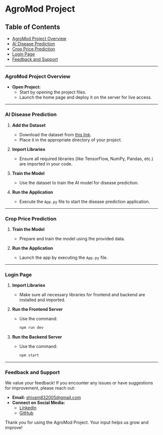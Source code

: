 # AgroMod Project

## Table of Contents
- [AgroMod Project Overview](#agromod-project-overview)
- [AI Disease Prediction](#ai-disease-prediction)
- [Crop Price Prediction](#crop-price-prediction)
- [Login Page](#login-page)
- [Feedback and Support](#feedback-and-support)

---

### AgroMod Project Overview
- **Open Project:**
  - Start by opening the project files.
  - Launch the home page and deploy it on the server for live access.

---

### AI Disease Prediction
1. **Add the Dataset**
   - Download the dataset from [this link](https://www.kaggle.com/datasets/rashikrahmanpritom/plant-disease-recognition-dataset).
   - Place it in the appropriate directory of your project.

2. **Import Libraries**
   - Ensure all required libraries (like TensorFlow, NumPy, Pandas, etc.) are imported in your code.

3. **Train the Model**
   - Use the dataset to train the AI model for disease prediction.

4. **Run the Application**
   - Execute the `App.py` file to start the disease prediction application.

---

### Crop Price Prediction
1. **Train the Model**
   - Prepare and train the model using the provided data.

2. **Run the Application**
   - Launch the app by executing the `App.py` file.

---

### Login Page
1. **Import Libraries**
   - Make sure all necessary libraries for frontend and backend are installed and imported.

2. **Run the Frontend Server**
   - Use the command:
     ```bash
     npm run dev
     ```

3. **Run the Backend Server**
   - Use the command:
     ```bash
     npm start
     ```

---

### Feedback and Support
We value your feedback! If you encounter any issues or have suggestions for improvement, please reach out:

- **Email:** shivam832005@gmail.com
- **Connect on Social Media:**
  - [LinkedIn](www.linkedin.com/in/shivam-sharma832005)
  - [GitHub](https://github.com/shivamsharma8)

Thank you for using the AgroMod Project. Your input helps us grow and improve!

